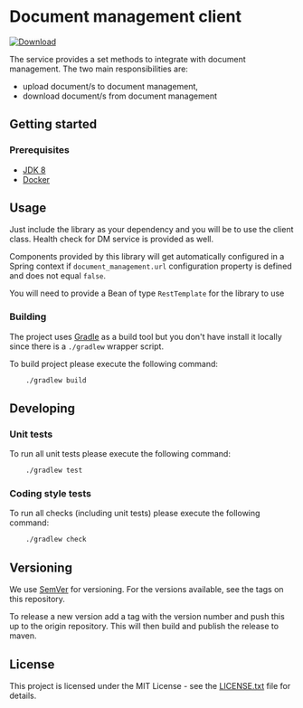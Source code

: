 # Document management client

[ ![Download](https://api.bintray.com/packages/hmcts/hmcts-maven/document-management-client/images/download.svg) ](https://bintray.com/hmcts/hmcts-maven/document-management-client/_latestVersion)

The service provides a set methods to integrate with document management.
The two main responsibilities are:
 - upload document/s to document management,
 - download document/s from document management

## Getting started

### Prerequisites

- [JDK 8](https://www.oracle.com/java)
- [Docker](https://www.docker.com)

## Usage

Just include the library as your dependency and you will be to use the client class. Health check for DM service is provided as well.

Components provided by this library will get automatically configured in a Spring context if `document_management.url` configuration property is defined and does not equal `false`.

You will need to provide a Bean of type `RestTemplate` for the library to use

### Building

The project uses [Gradle](https://gradle.org) as a build tool but you don't have install it locally since there is a
`./gradlew` wrapper script.

To build project please execute the following command:

```bash
    ./gradlew build
```

## Developing

### Unit tests

To run all unit tests please execute the following command:

```bash
    ./gradlew test
```

### Coding style tests

To run all checks (including unit tests) please execute the following command:

```bash
    ./gradlew check
```

## Versioning

We use [SemVer](http://semver.org/) for versioning.
For the versions available, see the tags on this repository.

To release a new version add a tag with the version number and push this up to the origin repository. This will then 
build and publish the release to maven.

## License

This project is licensed under the MIT License - see the [LICENSE.txt](LICENSE.txt) file for details.
